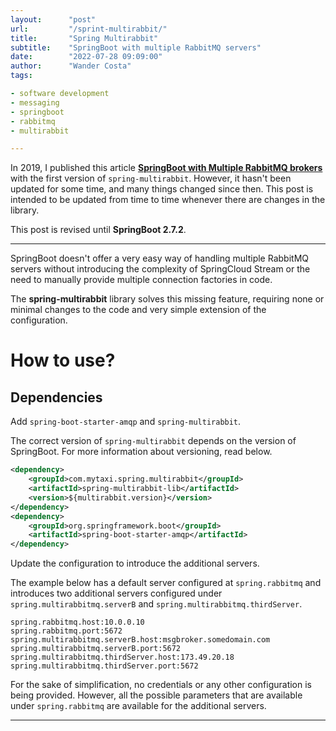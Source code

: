 ```yaml
---
layout:      "post"
url:         "/sprint-multirabbit/"
title:       "Spring Multirabbit"
subtitle:    "SpringBoot with multiple RabbitMQ servers"
date:        "2022-07-28 09:09:00"
author:      "Wander Costa"
tags:

- software development
- messaging
- springboot
- rabbitmq
- multirabbit

---
```


In 2019, I published this article **[SpringBoot with Multiple RabbitMQ brokers][oldpost]** with the first version
of `spring-multirabbit`. However, it hasn't been updated for some time, and many things changed since then. This post is
intended to be updated from time to time whenever there are changes in the library.

This post is revised until **SpringBoot 2.7.2**.

---

SpringBoot doesn't offer a very easy way of handling multiple RabbitMQ servers without introducing the complexity of
SpringCloud Stream or the need to manually provide multiple connection factories in code.

The **spring-multirabbit** library solves this missing feature, requiring none or minimal changes to the code and very
simple extension of the configuration.

# How to use?

## Dependencies

Add `spring-boot-starter-amqp` and `spring-multirabbit`.

The correct version of `spring-multirabbit` depends on the version of SpringBoot. For more information about versioning,
read below.

```xml
<dependency>
    <groupId>com.mytaxi.spring.multirabbit</groupId>
    <artifactId>spring-multirabbit-lib</artifactId>
    <version>${multirabbit.version}</version>
</dependency>
<dependency>
    <groupId>org.springframework.boot</groupId>
    <artifactId>spring-boot-starter-amqp</artifactId>
</dependency>
```

Update the configuration to introduce the additional servers.

The example below has a default server configured at `spring.rabbitmq` and introduces two additional servers configured
under `spring.multirabbitmq.serverB` and `spring.multirabbitmq.thirdServer`.

```properties
spring.rabbitmq.host:10.0.0.10
spring.rabbitmq.port:5672
spring.multirabbitmq.serverB.host:msgbroker.somedomain.com
spring.multirabbitmq.serverB.port:5672
spring.multirabbitmq.thirdServer.host:173.49.20.18
spring.multirabbitmq.thirdServer.port:5672
```

For the sake of simplification, no credentials or any other configuration is being provided. However, all the possible
parameters that are available under `spring.rabbitmq` are available for the additional servers.


[oldpost]: https://medium.com/inside-freenow/springboot-with-multiple-rabbitmq-brokers-cec203c3f77

---